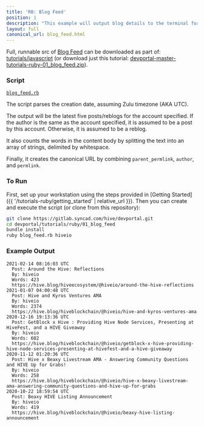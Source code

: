 ```yaml
---
title: 'RB: Blog Feed'
position: 1
description: "This example will output blog details to the terminal for the author specified, limited to five results."
layout: full
canonical_url: blog_feed.html
---
```

Full, runnable src of [Blog Feed](https://gitlab.syncad.com/hive/devportal/-/tree/master/tutorials/ruby/01_blog_feed) can be downloaded as part of: [tutorials/javascript](https://gitlab.syncad.com/hive/devportal/-/tree/master/tutorials/ruby) (or download just this tutorial: [devportal-master-tutorials-ruby-01_blog_feed.zip](https://gitlab.syncad.com/hive/devportal/-/archive/master/devportal-master.zip?path=tutorials/ruby/01_blog_feed)).

### Script

[`blog_feed.rb`](https://gitlab.syncad.com/hive/devportal/-/blob/master/tutorials/ruby/01_blog_feed/blog_feed.rb)

The script parses the creation date, assuming Zulu timezone (AKA UTC).

The output will be the latest five posts/reblogs for the account specified.  If the author is the same as the account specified, it is assumed to be a post by this account.  Otherwise, it is assumed to be a reblog.

It also counts the words in the content body by splitting the text into an array of strings, delimited by whitespace.

Finally, it creates the canonical URL by combining `parent_permlink`, `author`, and `permlink`.

### To Run

First, set up your workstation using the steps provided in [Getting Started]({{ '/tutorials-ruby/getting_started' | relative_url }}).  Then you can create and execute the script (or clone from this repository):

```bash
git clone https://gitlab.syncad.com/hive/devportal.git
cd devportal/tutorials/ruby/01_blog_feed
bundle install
ruby blog_feed.rb hiveio
```

### Example Output

```
2021-02-14 08:16:03 UTC
  Post: Around the Hive: Reflections
  By: hiveio
  Words: 423
  https://hive.blog/hiveecosystem/@hiveio/around-the-hive-reflections
2021-01-07 04:00:48 UTC
  Post: Hive and Kyros Ventures AMA
  By: hiveio
  Words: 2374
  https://hive.blog/hiveblockchain/@hiveio/hive-and-kyros-ventures-ama
2020-12-16 19:13:36 UTC
  Post: GetBlock x Hive : Providing Hive Node Services, Presenting at HiveFest, and a HIVE Giveaway
  By: hiveio
  Words: 602
  https://hive.blog/hiveblockchain/@hiveio/getblock-x-hive-providing-hive-node-services-presenting-at-hivefest-and-a-hive-giveaway
2020-11-12 01:20:36 UTC
  Post: Hive x Beaxy Livestream AMA - Answering Community Questions and HIVE Up for Grabs!
  By: hiveio
  Words: 258
  https://hive.blog/hiveblockchain/@hiveio/hive-x-beaxy-livestream-ama-answering-community-questions-and-hive-up-for-grabs
2020-10-22 18:59:54 UTC
  Post: Beaxy HIVE Listing Announcement
  By: hiveio
  Words: 419
  https://hive.blog/hiveblockchain/@hiveio/beaxy-hive-listing-announcement
```
